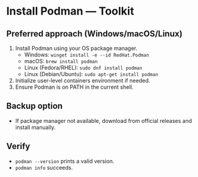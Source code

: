 # Install Podman — Toolkit

## Preferred approach (Windows/macOS/Linux)
1. Install Podman using your OS package manager.
   - Windows: `winget install -e --id RedHat.Podman`
   - macOS: `brew install podman`
   - Linux (Fedora/RHEL): `sudo dnf install podman`
   - Linux (Debian/Ubuntu): `sudo apt-get install podman`
2. Initialize user-level containers environment if needed.
3. Ensure Podman is on PATH in the current shell.

## Backup option
- If package manager not available, download from official releases and install manually.

## Verify
- `podman --version` prints a valid version.
- `podman info` succeeds.
